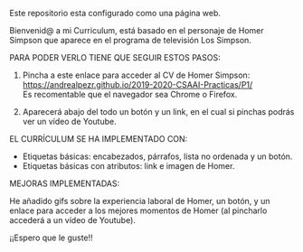 Este repositorio esta configurado como una página web.

Bienvenid@ a mi Curriculum, está basado en el personaje de Homer Simpson que aparece en el programa de televisión Los Simpson.

PARA PODER VERLO TIENE QUE SEGUIR ESTOS PASOS:

1. Pincha a este enlace para acceder al CV de Homer Simpson: https://andrealpezr.github.io/2019-2020-CSAAI-Practicas/P1/
<br> Es recomentable que el navegador sea Chrome o Firefox.

2. Aparecerá abajo del todo un botón y un link, en el cual si pinchas podrás ver un vídeo de Youtube.


EL CURRÍCULUM SE HA IMPLEMENTADO CON:
- Etiquetas básicas: encabezados, párrafos, lista no ordenada y un botón.
- Etiquetas básicas con atributos: link e imagen de Homer.


MEJORAS IMPLEMENTADAS:

He añadido gifs sobre la experiencia laboral de Homer, un botón, y un enlace para acceder a los mejores momentos de Homer (al pincharlo accederá a un vídeo de Youtube).

¡¡Espero que le guste!!
